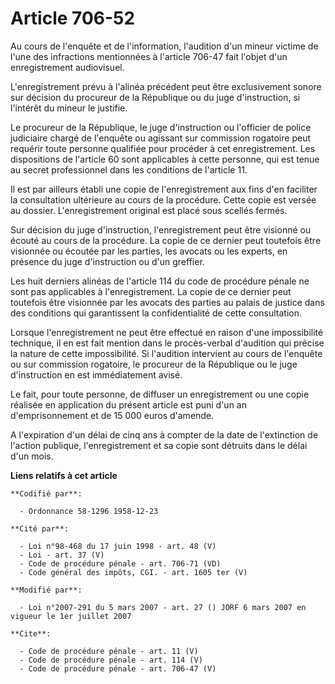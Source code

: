 # Article 706-52

Au cours de l'enquête et de l'information, l'audition d'un mineur victime de l'une des infractions mentionnées à l'article
706-47 fait l'objet d'un enregistrement audiovisuel. 

L'enregistrement prévu à l'alinéa précédent peut être exclusivement sonore sur décision du procureur de la République ou du
juge d'instruction, si l'intérêt du mineur le justifie. 

Le procureur de la République, le juge d'instruction ou l'officier de police judiciaire chargé de l'enquête ou agissant sur
commission rogatoire peut requérir toute personne qualifiée pour procéder à cet enregistrement. Les dispositions de l'article
60 sont applicables à cette personne, qui est tenue au secret professionnel dans les conditions de l'article 11. 

Il est par ailleurs établi une copie de l'enregistrement aux fins d'en faciliter la consultation ultérieure au cours de la
procédure. Cette copie est versée au dossier. L'enregistrement original est placé sous scellés fermés. 

Sur décision du juge d'instruction, l'enregistrement peut être visionné ou écouté au cours de la procédure. La copie de ce
dernier peut toutefois être visionnée ou écoutée par les parties, les avocats ou les experts, en présence du juge
d'instruction ou d'un greffier. 

Les huit derniers alinéas de l'article 114 du code de procédure pénale ne sont pas applicables à l'enregistrement. La copie
de ce dernier peut toutefois être visionnée par les avocats des parties au palais de justice dans des conditions qui
garantissent la confidentialité de cette consultation. 

Lorsque l'enregistrement ne peut être effectué en raison d'une impossibilité technique, il en est fait mention dans le
procès-verbal d'audition qui précise la nature de cette impossibilité. Si l'audition intervient au cours de l'enquête ou sur
commission rogatoire, le procureur de la République ou le juge d'instruction en est immédiatement avisé. 

Le fait, pour toute personne, de diffuser un enregistrement ou une copie réalisée en application du présent article est puni
d'un an d'emprisonnement et de 15 000 euros d'amende. 

A l'expiration d'un délai de cinq ans à compter de la date de l'extinction de l'action publique, l'enregistrement et sa copie
sont détruits dans le délai d'un mois.

**Liens relatifs à cet article**

	**Codifié par**:

	  - Ordonnance 58-1296 1958-12-23

	**Cité par**:

	  - Loi n°98-468 du 17 juin 1998 - art. 48 (V)
	  - Loi - art. 37 (V)
	  - Code de procédure pénale - art. 706-71 (VD)
	  - Code général des impôts, CGI. - art. 1605 ter (V)

	**Modifié par**:

	  - Loi n°2007-291 du 5 mars 2007 - art. 27 () JORF 6 mars 2007 en vigueur le 1er juillet 2007

	**Cite**:

	  - Code de procédure pénale - art. 11 (V)
	  - Code de procédure pénale - art. 114 (V)
	  - Code de procédure pénale - art. 706-47 (V)

